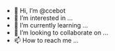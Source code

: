- 👋 Hi, I’m @ccebot
- 👀 I’m interested in ...
- 🌱 I’m currently learning ...
- 💞️ I’m looking to collaborate on ...
- 📫 How to reach me ...

<!---
ccebot/ccebot is a ✨ special ✨ repository because its `README.md` (this file) appears on your GitHub profile.
You can click the Preview link to take a look at your changes.
--->
